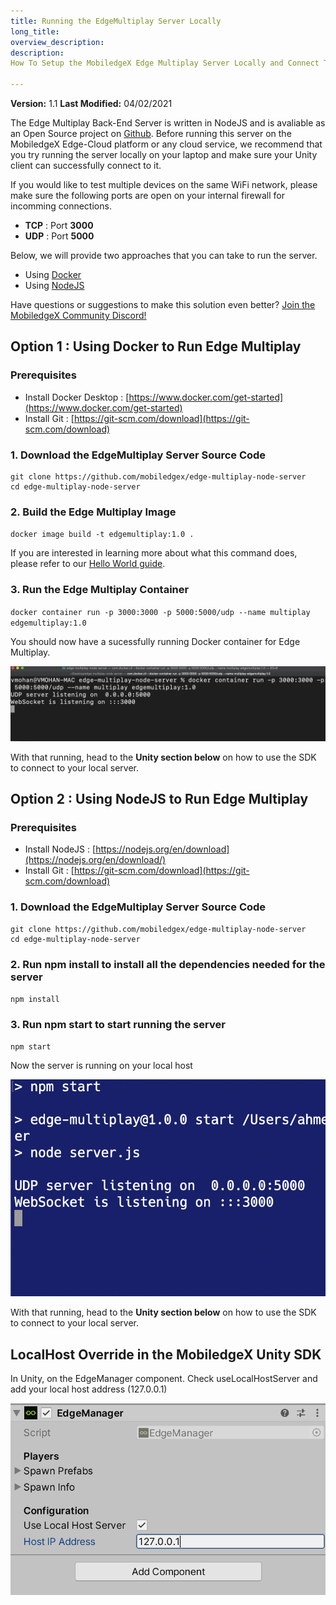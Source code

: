 ```yaml
---
title: Running the EdgeMultiplay Server Locally
long_title:
overview_description:
description:
How To Setup the MobiledgeX Edge Multiplay Server Locally and Connect To It With the SDK

---
```


**Version:** 1.1
**Last Modified:** 04/02/2021

The Edge Multiplay Back-End Server is written in NodeJS and is avaliable as an Open Source project on [Github](https://github.com/mobiledgex/edge-mutiplay-node-server). Before running this server on the MobiledgeX Edge-Cloud platform or any cloud service, we recommend that you try running the server locally on your laptop and make sure your Unity client can successfully connect to it.

If you would like to test multiple devices on the same WiFi network, please make sure the following ports are open on your internal firewall for incomming connections.

- **TCP** : Port **3000**
- **UDP** : Port **5000**

Below, we will provide two approaches that you can take to run the server.

- Using [Docker](#option-1)
- Using [NodeJS](#option-2)


Have questions or suggestions to make this solution even better? [Join the MobiledgeX Community Discord!](https://discord.gg/VZPu6AvSp5)

## Option 1 : Using Docker to Run Edge Multiplay

### Prerequisites

- Install Docker Desktop : [https://www.docker.com/get-started](https://www.docker.com/get-started)
- Install Git : [https://git-scm.com/download](https://git-scm.com/download)

### 1. Download the EdgeMultiplay Server Source Code

```
git clone https://github.com/mobiledgex/edge-multiplay-node-server
cd edge-multiplay-node-server

```

### 2. Build the Edge Multiplay Image

`docker image build -t edgemultiplay:1.0 .`

If you are interested in learning more about what this command does, please refer to our [Hello World guide](/developer/deployments/application-deployment-guides/hello-world/uploading-your-first-docker-image#step-2-creating-your-first-docker-image/index.md).

### 3. Run the Edge Multiplay Container

`docker container run -p 3000:3000 -p 5000:5000/udp --name multiplay edgemultiplay:1.0`

You should now have a sucessfully running Docker container for Edge Multiplay.

![Edge Multiplay Running on docker container hosted locally](/developer/assets/edgemultiplay/EdgeMultiplay-Docker.png "Edge Multiplay Running on docker container hosted locally")

With that running, head to the **Unity section below** on how to use the SDK to connect to your local server.
## Option 2 : Using NodeJS to Run Edge Multiplay

### Prerequisites

- Install NodeJS : [https://nodejs.org/en/download](https://nodejs.org/en/download/)
- Install Git : [https://git-scm.com/download](https://git-scm.com/download)

### 1. Download the EdgeMultiplay Server Source Code

```
git clone https://github.com/mobiledgex/edge-multiplay-node-server
cd edge-multiplay-node-server

```

### 2. Run npm install to install all the dependencies needed for the server

`npm install`

### 3. Run npm start to start running the server

`npm start`

Now the server is running on your local host

![Edge Multiplay Running locally using node](/developer/assets/edgemultiplay/localhost_server_running.png "Edge Multiplay Running locally using node")

With that running, head to the **Unity section below** on how to use the SDK to connect to your local server.

## LocalHost Override in the MobiledgeX Unity SDK

In Unity, on the EdgeManager component. Check useLocalHostServer and add your local host address (127.0.0.1)

![Edge Manager Local Host Settings](/developer/assets/edgemultiplay/localhost.png "Edge Manager Local Host Settings")

